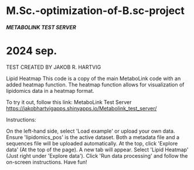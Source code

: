 # M.Sc.-optimization-of-B.sc-project

##### METABOLINK TEST SERVER ####
# 2024 sep. 
TEST CREATED BY JAKOB R. HARTVIG

Lipid Heatmap
This code is a copy of the main MetaboLink code with an added heatmap function. The heatmap function allows for visualization of lipidomics data in a heatmap format.

To try it out, follow this link:
MetaboLink Test Server
https://jakobhartvigapps.shinyapps.io/Metabolink_test_server/ 

Instructions:

On the left-hand side, select 'Load example' or upload your own data.
Ensure 'lipidomics_pos' is the active dataset. Both a metadata file and a sequences file will be uploaded automatically.
At the top, click 'Explore data' (At the top of the page).
A new tab will appear. Select 'Lipid Heatmap' (Just right under 'Explore data').
Click 'Run data processing' and follow the on-screen instructions.
Have fun!
